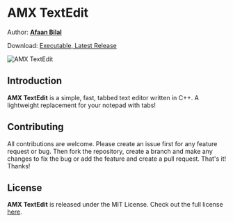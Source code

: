 AMX TextEdit
==============

Author: **[Afaan Bilal](https://afaan.dev)**

Download: [Executable, Latest Release](https://github.com/AfaanBilal/AMX-TextEdit/releases/latest)

![AMX TextEdit](https://afaan.dev/screenshots/amx-textedit.png)

## Introduction
**AMX TextEdit** is a simple, fast, tabbed text editor written in C++. A lightweight replacement for your notepad with tabs!

## Contributing
All contributions are welcome. Please create an issue first for any feature request
or bug. Then fork the repository, create a branch and make any changes to fix the bug
or add the feature and create a pull request. That's it!
Thanks!

## License
**AMX TextEdit** is released under the MIT License.
Check out the full license [here](LICENSE).
